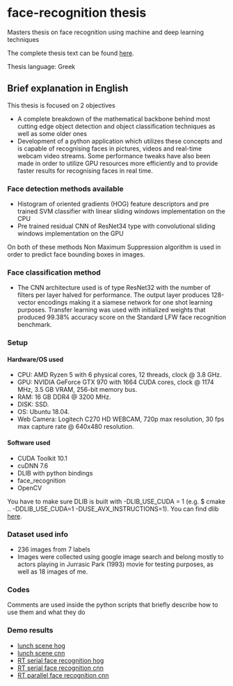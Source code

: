 # face-recognition thesis
Masters thesis on face recognition using machine and deep learning techniques

The complete thesis text can be found [here](http://hdl.handle.net/10889/12597).

Thesis language: Greek

## Brief explanation in English
This thesis is focused on 2 objectives
- A complete breakdown of the mathematical backbone behind most cutting edge object detection and object classification
techniques as well as some older ones
- Development of a python application which utilizes these concepts and is capable of recognising faces in pictures, videos and real-time webcam video streams. Some performance tweaks have also been made in order to utilize GPU resources more efficiently and to provide faster results for recognising faces in real time.

### Face detection methods available
- Histogram of oriented gradients (HOG) feature descriptors and pre trained SVM classifier with linear sliding windows implementation on the CPU
- Pre trained residual CNN of ResNet34 type with convolutional sliding windows implementation on the GPU

On both of these methods Non Maximum Suppression algorithm is used in order to predict face bounding boxes in images.

### Face classification method

- The CNN architecture used is of type ResNet32 with the number of filters per layer halved for performance. The output layer produces 128-vector encodings making it a siamese network for one shot learning purposes. Transfer learning was used with initialized weights that produced 99.38% accuracy score on the Standard LFW face recognition benchmark.

### Setup

#### Hardware/OS used

- CPU: AMD Ryzen 5 with 6 physical cores, 12 threads, clock @ 3.8 GHz.
- GPU: NVIDIA GeForce GTX 970 with 1664 CUDA cores, clock @ 1174 MHz, 3.5 GB VRAM, 256-bit memory bus.
- RAM: 16 GB DDR4 @ 3200 MHz.
- DISK: SSD.
- OS: Ubuntu 18.04.
- Web Camera: Logitech C270 HD WEBCAM, 720p max resolution, 30 fps max capture rate @ 640x480 resolution.

#### Software used

- CUDA Toolkit 10.1
- cuDNN 7.6
- DLIB with python bindings
- face_recognition
- OpenCV

You have to make sure DLIB is built with -DLIB_USE_CUDA = 1 (e.g. $ cmake .. -DDLIB_USE_CUDA=1 -DUSE_AVX_INSTRUCTIONS=1). You can find dlib [here](https://github.com/davisking/dlib).

### Dataset used info

- 236 images from 7 labels
- Images were collected using google image search and belong mostly to actors playing in Jurrasic Park (1993) movie for testing purposes, as well as 18 images of me.

### Codes

Comments are used inside the python scripts that briefly describe how to use them and what they do

### Demo results
- [lunch scene hog](https://www.youtube.com/watch?v=zwEndBDHaaA&feature=youtu.be)
- [lunch scene cnn](https://www.youtube.com/watch?v=G1qOlcf1Vws&feature=youtu.be)
- [RT serial face recognition hog](https://youtu.be/CKpEE-dsw_8)
- [RT serial face recognition cnn](https://youtu.be/9EsVTHkRb0M)
- [RT parallel face recognition cnn](https://youtu.be/MXyvp5FSaQ4)
